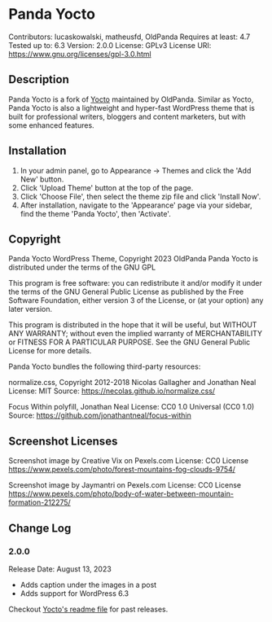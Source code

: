 Panda Yocto
===

Contributors: lucaskowalski, matheusfd, OldPanda
Requires at least: 4.7
Tested up to: 6.3
Version: 2.0.0
License: GPLv3
License URI: https://www.gnu.org/licenses/gpl-3.0.html

Description
---
Panda Yocto is a fork of [Yocto](https://humblethemes.com/themes/yocto/) maintained by OldPanda. Similar as Yocto, Panda Yocto is also a lightweight and hyper-fast WordPress theme that is built for professional writers, bloggers and content marketers, but with some enhanced features.

Installation
---
1. In your admin panel, go to Appearance -> Themes and click the 'Add New' button.
2. Click 'Upload Theme' button at the top of the page.
3. Click 'Choose File', then select the theme zip file and click 'Install Now'.
4. After installation, navigate to the 'Appearance' page via your sidebar, find the theme 'Panda Yocto', then 'Activate'.

Copyright
---

Panda Yocto WordPress Theme, Copyright 2023 OldPanda
Panda Yocto is distributed under the terms of the GNU GPL

This program is free software: you can redistribute it and/or modify
it under the terms of the GNU General Public License as published by
the Free Software Foundation, either version 3 of the License, or
(at your option) any later version.

This program is distributed in the hope that it will be useful,
but WITHOUT ANY WARRANTY; without even the implied warranty of
MERCHANTABILITY or FITNESS FOR A PARTICULAR PURPOSE. See the
GNU General Public License for more details.

Panda Yocto bundles the following third-party resources:

normalize.css, Copyright 2012-2018 Nicolas Gallagher and Jonathan Neal
License: MIT
Source: https://necolas.github.io/normalize.css/

Focus Within polyfill, Jonathan Neal
License: CC0 1.0 Universal (CC0 1.0)
Source: https://github.com/jonathantneal/focus-within

Screenshot Licenses
---

Screenshot image by Creative Vix on Pexels.com
License: CC0 License
https://www.pexels.com/photo/forest-mountains-fog-clouds-9754/

Screenshot image by Jaymantri on Pexels.com
License: CC0 License
https://www.pexels.com/photo/body-of-water-between-mountain-formation-212275/

Change Log
---

### 2.0.0

Release Date: August 13, 2023

* Adds caption under the images in a post
* Adds support for WordPress 6.3

Checkout [Yocto's readme file](https://github.com/OldPanda/panda-yocto/blob/master/yocto-readme.txt) for past releases.
